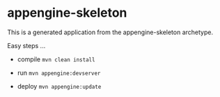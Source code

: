 appengine-skeleton
=============================

This is a generated application from the appengine-skeleton archetype.

Easy steps ...

* compile `mvn clean install`

* run     `mvn appengine:devserver`

* deploy  `mvn appengine:update`
